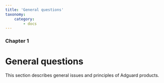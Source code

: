 ```yaml
---
title: 'General questions'
taxonomy:
    category:
        - docs
---
```


### Chapter 1

# General questions

This section describes general issues and principles of Adguard products.